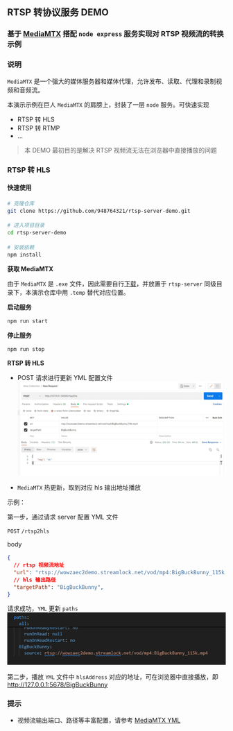 ## RTSP 转协议服务 DEMO

### 基于 [MediaMTX](https://github.com/bluenviron/mediamtx) 搭配 `node express` 服务实现对 RTSP 视频流的转换示例

### 说明

`MediaMTX` 是一个强大的媒体服务器和媒体代理，允许发布、读取、代理和录制视频和音频流。

本演示示例在巨人 `MediaMTX` 的肩膀上，封装了一层 `node` 服务。可快速实现

- RTSP 转 HLS
- RTSP 转 RTMP
- ...

> 本 DEMO 最初目的是解决 RTSP 视频流无法在浏览器中直接播放的问题

### RTSP 转 HLS

#### 快速使用

```bash
# 克隆仓库
git clone https://github.com/948764321/rtsp-server-demo.git

# 进入项目目录 
cd rtsp-server-demo

# 安装依赖
npm install
```

**获取 MediaMTX**

由于 `MediaMTX` 是 `.exe` 文件，因此需要自行[下载](https://github.com/bluenviron/mediamtx/releases)，并放置于 `rtsp-server` 同级目录下，本演示仓库中用 `.temp` 替代对应位置。

**启动服务**
```bash
npm run start
```

**停止服务**
```bash
npm run stop
```

**RTSP 转 HLS**

- POST 请求进行更新 YML 配置文件
![Alt text](./assets/postman-demo.jpg)

- `MediaMTX` 热更新，取到对应 hls 输出地址播放


示例：

第一步，通过请求 server 配置 YML 文件

`POST` `/rtsp2hls`

body
```json
{
  // rtsp 视频流地址
  "url": "rtsp://wowzaec2demo.streamlock.net/vod/mp4:BigBuckBunny_115k.mp4",
  // hls 输出路径
  "targetPath": "BigBuckBunny",
}
```

请求成功，`YML` 更新 `paths`
![Alt text](./assets/yml-demo.png)

第二步，播放 `YML` 文件中 `hlsAddress` 对应的地址，可在浏览器中直接播放，即 http://127.0.0.1:5678/BigBuckBunny

### 提示

- 视频流输出端口、路径等丰富配置，请参考 [MediaMTX YML](https://github.com/bluenviron/mediamtx/blob/main/mediamtx.yml)